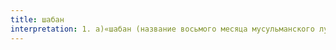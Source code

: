 ```yaml
---
title: шабан
interpretation: 1. а)«шабан (название восьмого месяца мусульманского лунного календаря)»; б) ИЛМ; 2. РПН
---
```

